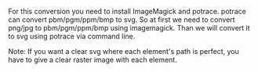 For this conversion you need to install ImageMagick and potrace.
potrace can convert pbm/pgm/ppm/bmp to svg. So at first we need to convert png/jpg to pbm/pgm/ppm/bmp using imagemagick. Than we will convert it to svg using potrace via command line.

Note: If you want a clear svg where each element's path is perfect, you have to give a clear raster image with each element.  